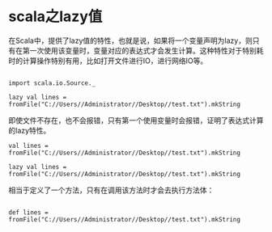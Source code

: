 # scala之lazy值



在Scala中，提供了lazy值的特性，也就是说，如果将一个变量声明为lazy，则只有在第一次使用该变量时，变量对应的表达式才会发生计算。这种特性对于特别耗时的计算操作特别有用，比如打开文件进行IO，进行网络IO等。

```

import scala.io.Source._

lazy val lines = fromFile("C://Users//Administrator//Desktop//test.txt").mkString

```
即使文件不存在，也不会报错，只有第一个使用变量时会报错，证明了表达式计算的lazy特性。

```
val lines = fromFile("C://Users//Administrator//Desktop//test.txt").mkString

lazy val lines = fromFile("C://Users//Administrator//Desktop//test.txt").mkString

```

相当于定义了一个方法，只有在调用该方法时才会去执行方法体：

```

def lines = fromFile("C://Users//Administrator//Desktop//test.txt").mkString

```


<!--
create time: 2018-03-08 19:52:29
Author: Alfred

This file is created by Marboo<http://marboo.io> template file $MARBOO_HOME/.media/starts/default.md
本文件由 Marboo<http://marboo.io> 模板文件 $MARBOO_HOME/.media/starts/default.md 创建
-->

